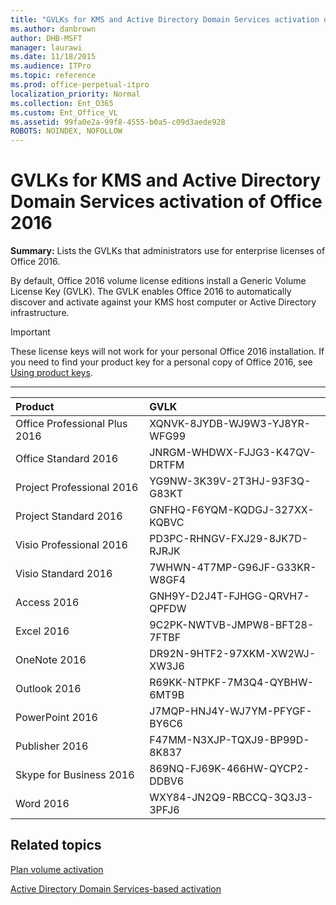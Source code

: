 ```yaml
---
title: "GVLKs for KMS and Active Directory Domain Services activation of Office 2016"
ms.author: danbrown
author: DHB-MSFT
manager: laurawi
ms.date: 11/18/2015
ms.audience: ITPro
ms.topic: reference
ms.prod: office-perpetual-itpro
localization_priority: Normal
ms.collection: Ent_O365
ms.custom: Ent_Office_VL
ms.assetid: 99fa0e2a-99f8-4555-b0a5-c09d3aede928
ROBOTS: NOINDEX, NOFOLLOW
---
```


# GVLKs for KMS and Active Directory Domain Services activation of Office 2016

 **Summary:** Lists the GVLKs that administrators use for enterprise licenses of Office 2016. 
  
  
By default, Office 2016 volume license editions install a Generic Volume License Key (GVLK). The GVLK enables Office 2016 to automatically discover and activate against your KMS host computer or Active Directory infrastructure.
  
> [!IMPORTANT]
> These license keys will not work for your personal Office 2016 installation. If you need to find your product key for a personal copy of Office 2016, see [Using product keys](https://support.office.com/article/12a5763a-d45c-4685-8c95-a44500213759). 
  
****

|**Product**|**GVLK**|
|:-----|:-----|
|Office Professional Plus 2016  <br/> |XQNVK-8JYDB-WJ9W3-YJ8YR-WFG99  <br/> |
|Office Standard 2016  <br/> |JNRGM-WHDWX-FJJG3-K47QV-DRTFM  <br/> |
|Project Professional 2016  <br/> |YG9NW-3K39V-2T3HJ-93F3Q-G83KT  <br/> |
|Project Standard 2016  <br/> |GNFHQ-F6YQM-KQDGJ-327XX-KQBVC  <br/> |
|Visio Professional 2016  <br/> |PD3PC-RHNGV-FXJ29-8JK7D-RJRJK  <br/> |
|Visio Standard 2016  <br/> |7WHWN-4T7MP-G96JF-G33KR-W8GF4  <br/> |
|Access 2016  <br/> |GNH9Y-D2J4T-FJHGG-QRVH7-QPFDW  <br/> |
|Excel 2016  <br/> |9C2PK-NWTVB-JMPW8-BFT28-7FTBF  <br/> |
|OneNote 2016  <br/> |DR92N-9HTF2-97XKM-XW2WJ-XW3J6  <br/> |
|Outlook 2016  <br/> |R69KK-NTPKF-7M3Q4-QYBHW-6MT9B  <br/> |
|PowerPoint 2016  <br/> |J7MQP-HNJ4Y-WJ7YM-PFYGF-BY6C6  <br/> |
|Publisher 2016  <br/> |F47MM-N3XJP-TQXJ9-BP99D-8K837  <br/> |
|Skype for Business 2016  <br/> |869NQ-FJ69K-466HW-QYCP2-DDBV6  <br/> |
|Word 2016  <br/> |WXY84-JN2Q9-RBCCQ-3Q3J3-3PFJ6  <br/> |
   

## Related topics
[Plan volume activation](../vlactivation/plan-volume-activation-of-office.md)
  
[Active Directory Domain Services-based activation](../vlactivation/activate-office-by-using-active-directory.md)


